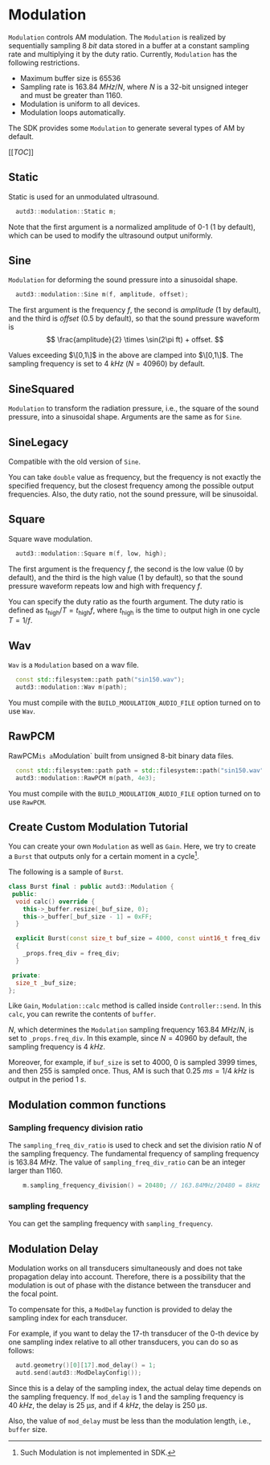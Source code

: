 # Modulation

`Modulation` controls AM modulation.
The `Modulation` is realized by sequentially sampling $\SI{8}{bit}$ data stored in a buffer at a constant sampling rate and multiplying it by the duty ratio.
Currently, `Modulation` has the following restrictions.

* Maximum buffer size is 65536
* Sampling rate is $\SI{163.84}{MHz}/N$, where $N$ is a 32-bit unsigned integer and must be greater than $1160$.
* Modulation is uniform to all devices.
* Modulation loops automatically.

The SDK provides some `Modulation` to generate several types of AM by default.

[[_TOC_]]

## Static

Static is used for an unmodulated ultrasound.

```cpp
  autd3::modulation::Static m;
```

Note that the first argument is a normalized amplitude of 0-1 (1 by default), which can be used to modify the ultrasound output uniformly.

## Sine

`Modulation` for deforming the sound pressure into a sinusoidal shape.

```cpp
  autd3::modulation::Sine m(f, amplitude, offset); 
```

The first argument is the frequency $f$, the second is $amplitude$ (1 by default), and the third is $offset$ (0.5 by default), so that the sound pressure waveform is
$$
    \frac{amplitude}{2} \times \sin(2\pi ft) + offset.
$$

Values exceeding $\[0,1\]$ in the above are clamped into $\[0,1\]$.
The sampling frequency is set to $\SI{4}{kHz}$ ($N=40960$) by default.

## SineSquared

`Modulation` to transform the radiation pressure, i.e., the square of the sound pressure, into a sinusoidal shape.
Arguments are the same as for `Sine`.

## SineLegacy

Compatible with the old version of `Sine`.

You can take `double` value as frequency, but the frequency is not exactly the specified frequency, but the closest frequency among the possible output frequencies.
Also, the duty ratio, not the sound pressure, will be sinusoidal.

## Square

Square wave modulation.

```cpp
  autd3::modulation::Square m(f, low, high); 
```

The first argument is the frequency $f$, the second is the low value (0 by default), and the third is the high value (1 by default), so that the sound pressure waveform repeats low and high with frequency $f$.

You can specify the duty ratio as the fourth argument.
The duty ratio is defined as $t_\text{high}/T = t_\text{high}f$, where $t_\text{high}$ is the time to output high in one cycle $T=1/f$.

## Wav

`Wav` is a `Modulation` based on a wav file.

```cpp
  const std::filesystem::path path("sin150.wav");
  autd3::modulation::Wav m(path);
```

You must compile with the `BUILD_MODULATION_AUDIO_FILE` option turned on to use `Wav`.

## RawPCM

RawPCM` is a `Modulation` built from unsigned 8-bit binary data files.

```cpp
  const std::filesystem::path path = std::filesystem::path("sin150.wav");
  autd3::modulation::RawPCM m(path, 4e3);
```

You must compile with the `BUILD_MODULATION_AUDIO_FILE` option turned on to use `RawPCM`.

## Create Custom Modulation Tutorial

You can create your own `Modulation` as well as `Gain`.
Here, we try to create a `Burst` that outputs only for a certain moment in a cycle[^fn_burst].

The following is a sample of `Burst`.
```cpp
class Burst final : public autd3::Modulation {
 public:
  void calc() override {
    this->_buffer.resize(_buf_size, 0);
    this->_buffer[_buf_size - 1] = 0xFF;
  }

  explicit Burst(const size_t buf_size = 4000, const uint16_t freq_div = 40960) noexcept : _buf_size(buf_size) 
  {
    _props.freq_div = freq_div;
  }

 private:
  size_t _buf_size;
};
```

Like `Gain`, `Modulation::calc` method is called inside `Controller::send`.
In this `calc`, you can rewrite the contents of `buffer`.

$N$, which determines the `Modulation` sampling frequency $\SI{163.84}{MHz}/N$, is set to `_props.freq_div`.
In this example, since $N=40960$ by default, the sampling frequency is $\SI{4}{kHz}$.

Moreover, for example, if `buf_size` is set to 4000, $0$ is sampled $3999$ times, and then $255$ is sampled once.
Thus, AM is such that $\SI{0.25}{ms}=1/\SI{4}{kHz}$ is output in the period $\SI{1}{s}$.

## Modulation common functions

### Sampling frequency division ratio

The `sampling_freq_div_ratio` is used to check and set the division ratio $N$ of the sampling frequency.
The fundamental frequency of sampling frequency is $\SI{163.84}{MHz}$.
The value of `sampling_freq_div_ratio` can be an integer larger than 1160.

```cpp
    m.sampling_frequency_division() = 20480; // 163.84MHz/20480 = 8kHz
```

### sampling frequency

You can get the sampling frequency with `sampling_frequency`.

## Modulation Delay

Modulation works on all transducers simultaneously and does not take propagation delay into account.
Therefore, there is a possibility that the modulation is out of phase with the distance between the transducer and the focal point.

To compensate for this, a `ModDelay` function is provided to delay the sampling index for each transducer.

For example, if you want to delay the $17$-th transducer of the $0$-th device by one sampling index relative to all other transducers, you can do so as follows:

```cpp
  autd.geometry()[0][17].mod_delay() = 1;
  autd.send(autd3::ModDelayConfig());
```

Since this is a delay of the sampling index, the actual delay time depends on the sampling frequency.
If `mod_delay` is $1$ and the sampling frequency is $\SI{40}{kHz}$, the delay is $\SI{25}{\text{μ}s}$, and if $\SI{4}{kHz}$, the delay is $\SI{250}{\text{μ}s}$.

Also, the value of `mod_delay` must be less than the modulation length, i.e., `buffer` size.

[^fn_burst]: Such Modulation is not implemented in SDK.
